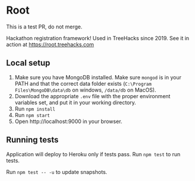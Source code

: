 # Root

This is a test PR, do not merge.

Hackathon registration framework! Used in TreeHacks since 2019. See it in action at https://root.treehacks.com

## Local setup

1. Make sure you have MongoDB installed. Make sure `mongod` is in your PATH and that the correct data folder exists (`C:\Program Files\MongoDB\data\db` on windows, `/data/db` on MacOS).
1. Download the appropriate `.env` file with the proper environment variables set, and put it in your working directory.
1. Run `npm install`
1. Run `npm start`
1. Open http://localhost:9000 in your browser.

## Running tests

Application will deploy to Heroku only if tests pass.
Run `npm test` to run tests.

Run `npm test -- -u` to update snapshots.
